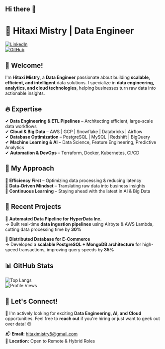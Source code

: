 ## Hi there 👋

# 🚀 Hitaxi Mistry | Data Engineer  

[![LinkedIn](https://img.shields.io/badge/LinkedIn-Profile-blue)](https://linkedin.com/in/hitaxi-mistry29)  
[![GitHub](https://img.shields.io/badge/GitHub-Profile-black)](https://github.com/hitaxim)  

## 👋 Welcome!  

I'm **Hitaxi Mistry**, a **Data Engineer** passionate about building **scalable, efficient, and intelligent** data solutions. I specialize in **data engineering, analytics, and cloud technologies**, helping businesses turn raw data into actionable insights.  

## 🔥 Expertise  
✔ **Data Engineering & ETL Pipelines** – Architecting efficient, large-scale data workflows  
✔ **Cloud & Big Data** – AWS | GCP | Snowflake | Databricks | Airflow  
✔ **Database Optimization** – PostgreSQL | MySQL | Redshift | BigQuery  
✔ **Machine Learning & AI** – Data Science, Feature Engineering, Predictive Analytics  
✔ **Automation & DevOps** – Terraform, Docker, Kubernetes, CI/CD  

## 🌟 My Approach  
🔹 **Efficiency First** – Optimizing data processing & reducing latency  
🔹 **Data-Driven Mindset** – Translating raw data into business insights  
🔹 **Continuous Learning** – Staying ahead with the latest in AI & Big Data  

## 🚀 Recent Projects  
📌 **Automated Data Pipeline for HyperData Inc.**  
→ Built real-time **data ingestion pipelines** using Airbyte & AWS Lambda, cutting data processing time by **30%**  

📌 **Distributed Database for E-Commerce**  
→ Developed a **scalable PostgreSQL + MongoDB architecture** for high-speed transactions, improving query speeds by **35%**  

## 📊 GitHub Stats  
![Top Langs](https://github-readme-stats.vercel.app/api/top-langs/?username=hitaxim&layout=compact&theme=radical)  
![Profile Views](https://komarev.com/ghpvc/?username=hitaxim&color=blue)  

## 🎯 Let's Connect!  
🚀 I'm actively looking for exciting **Data Engineering, AI, and Cloud** opportunities. Feel free to **reach out** if you're hiring or just want to geek out over data! 😊  

📬 **Email:** hitaximistry5@gmail.com  
📍 **Location:** Open to Remote & Hybrid Roles  


<!--
**hitaxim/hitaxim** is a ✨ _special_ ✨ repository because its `README.md` (this file) appears on your GitHub profile.

Here are some ideas to get you started:

- 🔭 I’m currently working on ...
- 🌱 I’m currently learning ...
- 👯 I’m looking to collaborate on ...
- 🤔 I’m looking for help with ...
- 💬 Ask me about ...
- 📫 How to reach me: ...
- 😄 Pronouns: ...
- ⚡ Fun fact: ...
-->
